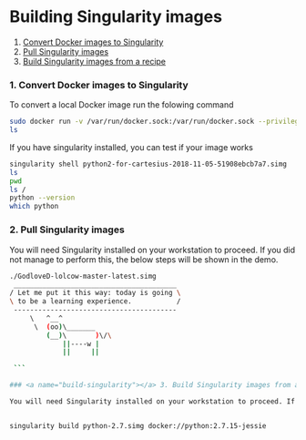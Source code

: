 # Building Singularity images

1. [Convert Docker images to Singularity](#convert-docker)
2. [Pull Singularity images](#pull-singularity)
3. [Build Singularity images from a recipe](#build-singularity)

### <a name="convert-docker"></a> 1. Convert Docker images to Singularity

To convert a local Docker image run the folowing command 
   ```sh
   sudo docker run -v /var/run/docker.sock:/var/run/docker.sock --privileged -t --rm singularityware/docker2singularity    python2-for-cartesius
   ls
   ```
   
If you have singularity installed, you can test if your image works

   ```sh
   singularity shell python2-for-cartesius-2018-11-05-51908ebcb7a7.simg
   ls
   pwd
   ls /
   python --version
   which python
   ```
   
### <a name="pull-singularity"></a> 2. Pull Singularity images
 
You will need Singularity installed on your workstation to proceed. If you did not manage to perform this, the below steps  will be shown in the demo.

   ```sh
   ./GodloveD-lolcow-master-latest.simg 
    ________________________________________
   / Let me put it this way: today is going \
   \ to be a learning experience.           /
    ----------------------------------------
        \   ^__^
         \  (oo)\_______
            (__)\       )\/\
                ||----w |
                ||     ||

    ```

### <a name="build-singularity"></a> 3. Build Singularity images from a recipe

You will need Singularity installed on your workstation to proceed. If you did not manage to perform this, the below steps  will be shown in the demo.

 
 singularity build python-2.7.simg docker://python:2.7.15-jessie

